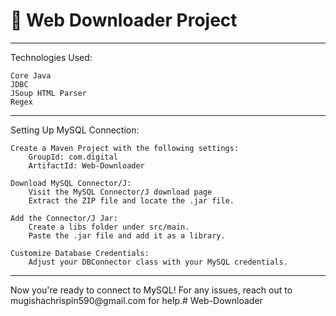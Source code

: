 # 🚀 Web Downloader Project
<hr>
Technologies Used:

    Core Java
    JDBC
    JSoup HTML Parser
    Regex
<hr>
Setting Up MySQL Connection:

    Create a Maven Project with the following settings:
        GroupId: com.digital
        ArtifactId: Web-Downloader

    Download MySQL Connector/J:
        Visit the MySQL Connector/J download page
        Extract the ZIP file and locate the .jar file.

    Add the Connector/J Jar:
        Create a libs folder under src/main.
        Paste the .jar file and add it as a library.

    Customize Database Credentials:
        Adjust your DBConnector class with your MySQL credentials.
<hr>
Now you're ready to connect to MySQL! For any issues, reach out to mugishachrispin590@gmail.com for help.#   W e b - D o w n l o a d e r  
 